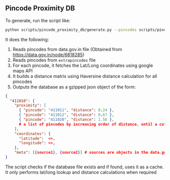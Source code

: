## Pincode Proximity DB

To generate, run the script like:

```bash
python scripts/pincode_proximity_db/generate.py --pincodes scripts/pincode_proximity_db/data/pincodes.json --apikey xyz123 --db scripts/pincode_proximity_db/data/db.json.gz --centers scripts/pincode_proximity_db/data/extra_pincodes.json
```

It does the following:

1. Reads pincodes from data.gov.in file (Obtained from https://data.gov.in/node/6818285)
2. Reads pincodes from `extrapincodes` file
2. For each pincode, it fetches the Lat/Long coordinates using google maps API
3. It builds a distance matrix using Haversine distance calculation for all pincodes
4. Outputs the database as a gzipped json object of the form:

```json
{
  "411010": {
    "proximity": [
      { "pincode": "411011", "distance": 0.24 },
      { "pincode": "411012", "distance": 0.67 },
      { "pincode": "411020", "distance": 1.56 },
      # a list of pincodes by increasing order of distance, until a cut-off distance (defaults to 100km)
    ],
    "coordinates": {
      "latitude":  <>,
      "longitude": <>,
    },
    "meta": [{source1}, {source2}] # sources are objects in the data.gov dataset or cowin centre listing that referenced the PIN
}
```

The script checks if the database file exists and if found, uses it as a cache. It only performs lat/long lookup and distance calculations when required